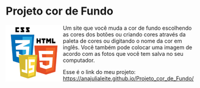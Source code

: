 # Projeto cor de Fundo

<img src="Imagens/html-css-js.png" alt="Logo" align="left" width="150">

Um site que você muda a cor de fundo escolhendo as cores dos botões ou criando cores através da paleta de cores ou digitando o nome da cor em inglês. Você também pode colocar uma imagem de acordo com as fotos que você tem salva no seu computador.

Esse é o link do meu projeto: https://anajulialeite.github.io/Projeto_cor_de_Fundo/
